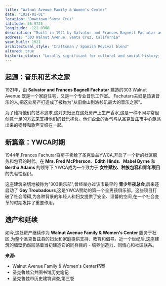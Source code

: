 ```yaml
---
title: "Walnut Avenue Family & Women's Center"
date: "1921-01-01"
location: "Downtown Santa Cruz"
latitude: 36.9725
longitude: -122.0308
description: "Built in 1921 by Salvator and Frances Bagnell Fachutar as a home and music studio, 303 Walnut Avenue later became the Santa Cruz YWCA, a cornerstone for women's and youth programs in the community."
address: "303 Walnut Avenue, Santa Cruz, California"
year_built: 1921
architectural_style: "Craftsman / Spanish Revival blend"
altered: true
historic_status: "Locally significant for cultural and social history; home of the Walnut Avenue Family & Women's Center"
---
```


## 起源：音乐和艺术之家

1921年，由 **Salvator and Frances Bagnell Fachutar** 建造的303 Walnut Avenue 既是一个家庭住宅，又是一个专业音乐工作室。 Fachutars夫妇是热衷音乐的人,把这处房产打造成了被称为"从旧金山到洛杉矶最大的音乐之家"。

为了维持他们的艺术追求,这对夫妇还在这处房产上生产香水,这是一种不同寻常但创意十足的方式来支持他们的音乐抱负。他们企业的香气与从圣克鲁兹市中心飘荡出来的钢琴和歌声交织在一起。

## 新篇章：YWCA时期

1944年,Frances Fachutar将房子卖给了圣克鲁兹YWCA,开启了一个新的社区服务和包容的时代。在 **Mrs. Fred McPherson**、**Edith Hinds**、**Mabel Byrne** 和 **Bertha Adams** 的领导下,YWCA成为一个致力于 **女性赋权、种族包容和青年项目** 的先驱性组织。

这座建筑亲切地被称为"303俱乐部",曾经举办过该市最早的 **青少年夜总会**,后来还启动了 **Gay Troubadours**,这是YWCA赞助的第一个全男孩俱乐部。这些项目打破了社会障碍,为各种背景的年轻人和妇女提供了安全、温馨的空间,在一个社会变革的时期发挥了重要作用。

## 遗产和延续

如今,这处房产继续作为 **Walnut Avenue Family & Women's Center** 服务于社区,为整个圣克鲁兹县的妇女和家庭提供支持、教育和倡导。近一个世纪后,这座建筑的墙壁仍然回荡着当初建造它的同样目的 - 培养创造力、同情心和社区联系。

**来源:**

- Walnut Avenue Family & Women's Center档案
- 圣克鲁兹公共图书馆历史笔记
- 圣克鲁兹市历史建筑调查,第三卷